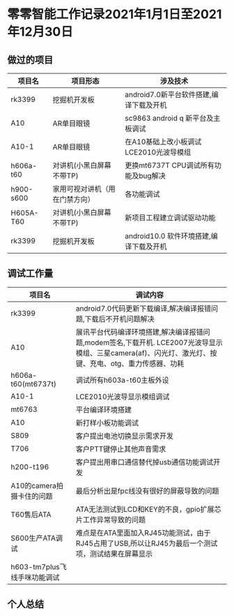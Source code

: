 # 零零智能工作记录2021年1月1日至2021年12月30日

## 做过的项目

| 项目名 | 项目形态 | 涉及技术 |
|---|---|---|
| rk3399 | 挖掘机开发板 | android7.0新平台软件搭建,编译下载及开机 |
| A10 | AR单目眼镜 | sc9863 android q 新平台及主板调试 |
| A10-1 | AR单目眼镜 | 在A10基础上改小板调试LCE2010光波导模组 |
| h606a-t60 | 对讲机(小黑白屏幕不带TP) | 更换mt6737T CPU调试所有功能及bug解决 |
| h900-s600 | 家用可视对讲机（用在门禁方向）| 各功能调试 |  
| H605A-T60 | 对讲机(小黑白屏幕不带TP) | 新项目工程建立调试驱动功能 |
| rk3399 | 挖掘机开发板 | android10.0 软件环境搭建,编译下载及开机 |

## 调试工作量

| 项目名 | 调试内容 |
|---|---|
| rk3399 | android7.0代码更新下载编译,解决编译报错问题,下载后不开机问题解决 |
| A10 | 展讯平台代码编译环境搭建,解决编译报错问题,modem签名,下载开机. LCE2007光波导显示模组、三星camera(af)、闪光灯、激光灯、按键、充电、otg、重力传感器、功耗 |
| h606a-t60(mt6737t) | 调试所有h603a-t60主板外设 |
| A10-1 | LCE2010光波导显示模组调试 |
| mt6763 | 平台编译环境搭建 |
| A10 | 新打样小板功能调试 |
| S809 | 客户提出电池切换显示需求开发 |
| T706  | 客户PTT键停止其他声音需求 |
| h200-t196 | 客户提出用串口通信替代掉usb通信功能调试开发 |
| A10的camera拍摄卡住的问题 | 最后分析出是fpc线没有很好的屏蔽导致的问题 |
| T60售后ATA | ATA无法测试到LCD和KEY的不良，gpio扩展芯片工作异常导致的问题 |
| S600生产ATA调试 | 难点是在ATA里面加入RJ45功能测试，由于RJ45占用了USB,所以让RJ45为最后一个测试项，测试结果在屏幕显示 |
| h603-tm7plus飞线手咪功能调试 |  |

## 个人总结
